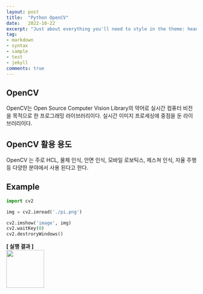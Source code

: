 ```yaml
---
layout: post
title:  "Python OpenCV"
date:   2022-10-22
excerpt: "Just about everything you'll need to style in the theme: headings, paragraphs, blockquotes, tables, code blocks, and more."
tag:
- markdown 
- syntax
- sample
- test
- jekyll
comments: true
---
```


## OpenCV

OpenCV는 Open Source Computer Vision Library의 약어로 실시간 컴퓨터 비전을 목적으로 한 프로그래밍 라이브러리이다. 실시간 이미지 프로세싱에 중점을 둔 라이브러리이다.

## OpenCV 활용 용도

OpenCV 는 주로 HCL, 물체 인식, 안면 인식, 모바일 로보틱스, 제스쳐 인식, 자율 주행 등 다양한 분야에서 사용 된다고 한다.

## Example

```py
import cv2

img = cv2.imread('./pi.png')

cv2.imshow('image', img)
cv2.waitKey(0)
cv2.destroryWindows()
```

**[ 실행 결과 ]**
<br/>
<img src="https://cdn.discordapp.com/attachments/942420868846460993/1034420917071253585/result.PNG" width="100">
